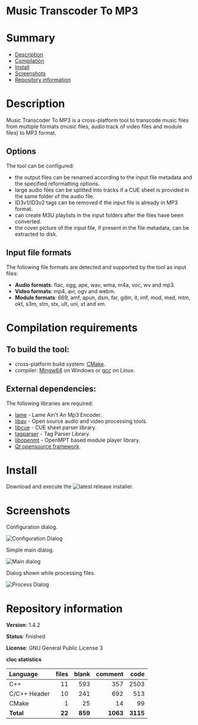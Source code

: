 Music Transcoder To MP3
=======================

# Summary
- [Description](#description)
- [Compilation](#compilation-requirements)
- [Install](#install)
- [Screenshots](#screenshots)
- [Repository information](#repository-information)

# Description
Music Transcoder To MP3 is a cross-platform tool to transcode music files from multiple formats (music files, audio track of video files and module files) to MP3 format. 

## Options
The tool can be configured:
* the output files can be renamed according to the input file metadata and the specified reformatting options.
* large audio files can be splitted into tracks if a CUE sheet is provided in the same folder of the audio file.
* ID3v1/ID3v2 tags can be removed if the input file is already in MP3 format.
* can create M3U playlists in the input folders after the files have been converted.
* the cover picture of the input file, if present in the file metadata, can be extracted to disk. 

## Input file formats
The following file formats are detected and supported by the tool as input files:
* **Audio formats**: flac, ogg, ape, wav, wma, m4a, voc, wv and mp3.
* **Video formats**: mp4, avi, ogv and webm.
* **Module formats**: 669, amf, apun, dsm, far, gdm, it, imf, mod, med, mtm, okt, s3m, stm, stx, ult, uni, xt and xm.

# Compilation requirements
## To build the tool:
* cross-platform build system: [CMake](http://www.cmake.org/cmake/resources/software.html).
* compiler: [Mingw64](http://sourceforge.net/projects/mingw-w64/) on Windows or [gcc](http://gcc.gnu.org/) on Linux.

## External dependencies:
The following libraries are required:
* [lame](http://lame.sourceforge.net/) - Lame Ain't An Mp3 Encoder.
* [libav](https://libav.org/) - Open source audio and video processing tools.
* [libcue](https://github.com/lipnitsk/libcue) - CUE sheet parser library.
* [tagparser](https://github.com/Martchus/tagparser/) - Tag Parser Library.
* [libopenmt](http://lib.openmpt.org/) - OpenMPT based module player library.
* [Qt opensource framework](http://www.qt.io/).

# Install

Download and execute the ![latest release](https://github.com/FelixdelasPozas/transcodertomp3/releases) installer.

# Screenshots
Configuration dialog.

![Configuration Dialog](https://user-images.githubusercontent.com/12167134/107889759-0c857000-6f15-11eb-9764-cb135c585c75.png)

Simple main dialog.

![Main dialog](https://cloud.githubusercontent.com/assets/12167134/7867872/e2fd4c28-0578-11e5-93bb-56c7ee8b26df.jpg)

Dialog shown while processing files.

![Process Dialog](https://cloud.githubusercontent.com/assets/12167134/7867873/e48c0714-0578-11e5-8de4-ba1b44b1b72f.jpg)

# Repository information
**Version**: 1.4.2

**Status**: finished

**License**: GNU General Public License 3

**cloc statistics**

| Language                     |files          |blank        |comment           |code  |
|:-----------------------------|--------------:|------------:|-----------------:|-----:|
| C++                          |   11          |  593        |    357           |2503  |
| C/C++ Header                 |   10          |  241        |    692           | 513  |
| CMake                        |    1          |   25        |     14           |  99  |
| **Total**                    |   **22**      |  **859**    |   **1063**       |**3115**|
